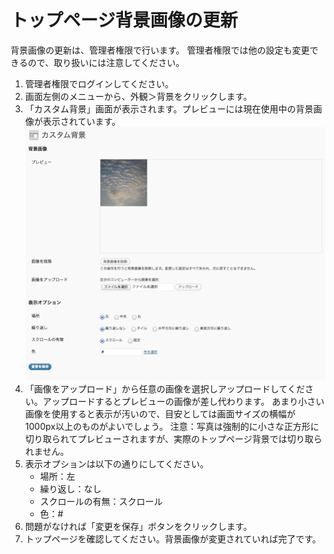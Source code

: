 # トップページ背景画像の更新

背景画像の更新は、管理者権限で行います。
管理者権限では他の設定も変更できるので、取り扱いには注意してください。

1. 管理者権限でログインしてください。
2. 画面左側のメニューから、外観＞背景をクリックします。
3. 「カスタム背景」画面が表示されます。プレビューには現在使用中の背景画像が表示されています。
![カスタム背景画面](img/custom_background_img.png)
4. 「画像をアップロード」から任意の画像を選択しアップロードしてください。アップロードするとプレビューの画像が差し代わります。
あまり小さい画像を使用すると表示が汚いので、目安としては画面サイズの横幅が1000px以上のものがよいでしょう。
注意：写真は強制的に小さな正方形に切り取られてプレビューされますが、実際のトップページ背景では切り取られません。
5. 表示オプションは以下の通りにしてください。
	- 場所：左
	- 繰り返し：なし
	- スクロールの有無：スクロール
	- 色：#
6. 問題がなければ「変更を保存」ボタンをクリックします。
7. トップページを確認してください。背景画像が変更されていれば完了です。